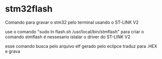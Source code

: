 # stm32flash

Comando para gravar o stm32 pelo terminal usando o ST-LINK V2

use o comando "sudo ln flash.sh /usr/local/bin/stmflash" para criar o comando stmflash
é nessesario istalar o driver do ST-LINK V2

esse comando busca pelo arquivo elf gerado pelo eclipce traduz para .HEX e grava
